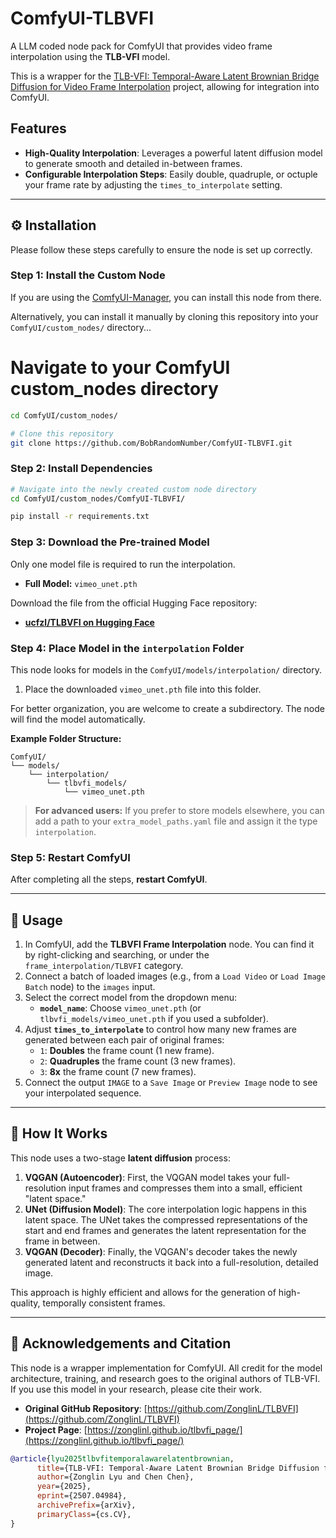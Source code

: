 # ComfyUI-TLBVFI

A LLM coded node pack for ComfyUI that provides video frame interpolation using the **TLB-VFI** model.

This is a wrapper for the [TLB-VFI: Temporal-Aware Latent Brownian Bridge Diffusion for Video Frame Interpolation](https://github.com/ZonglinL/TLBVFI) project, allowing for integration into ComfyUI.

## Features
-   **High-Quality Interpolation**: Leverages a powerful latent diffusion model to generate smooth and detailed in-between frames.
-   **Configurable Interpolation Steps**: Easily double, quadruple, or octuple your frame rate by adjusting the `times_to_interpolate` setting.

---

## ⚙️ Installation

Please follow these steps carefully to ensure the node is set up correctly.

### Step 1: Install the Custom Node
If you are using the [ComfyUI-Manager](https://github.com/Comfy-Org/ComfyUI-Manager), you can install this node from there.

Alternatively, you can install it manually by cloning this repository into your `ComfyUI/custom_nodes/` directory...

# Navigate to your ComfyUI custom_nodes directory
```bash
cd ComfyUI/custom_nodes/

# Clone this repository
git clone https://github.com/BobRandomNumber/ComfyUI-TLBVFI.git
```

### Step 2: Install Dependencies

```bash
# Navigate into the newly created custom node directory
cd ComfyUI/custom_nodes/ComfyUI-TLBVFI/

pip install -r requirements.txt
```

### Step 3: Download the Pre-trained Model
Only one model file is required to run the interpolation.
- **Full Model:** `vimeo_unet.pth`

Download the file from the official Hugging Face repository:
-   **[ucfzl/TLBVFI on Hugging Face](https://huggingface.co/ucfzl/TLBVFI/tree/main)**

### Step 4: Place Model in the `interpolation` Folder
This node looks for models in the `ComfyUI/models/interpolation/` directory.

1.  Place the downloaded `vimeo_unet.pth` file into this folder.

For better organization, you are welcome to create a subdirectory. The node will find the model automatically.

**Example Folder Structure:**
```
ComfyUI/
└── models/
    └── interpolation/
        └── tlbvfi_models/
            └── vimeo_unet.pth
```

> **For advanced users:** If you prefer to store models elsewhere, you can add a path to your `extra_model_paths.yaml` file and assign it the type `interpolation`.

### Step 5: Restart ComfyUI
After completing all the steps, **restart ComfyUI**.

---

## 🚀 Usage

1.  In ComfyUI, add the **TLBVFI Frame Interpolation** node. You can find it by right-clicking and searching, or under the `frame_interpolation/TLBVFI` category.
2.  Connect a batch of loaded images (e.g., from a `Load Video` or `Load Image Batch` node) to the `images` input.
3.  Select the correct model from the dropdown menu:
    *   **`model_name`**: Choose `vimeo_unet.pth` (or `tlbvfi_models/vimeo_unet.pth` if you used a subfolder).
4.  Adjust **`times_to_interpolate`** to control how many new frames are generated between each pair of original frames:
    *   `1`: **Doubles** the frame count (1 new frame).
    *   `2`: **Quadruples** the frame count (3 new frames).
    *   `3`: **8x** the frame count (7 new frames).
5.  Connect the output `IMAGE` to a `Save Image` or `Preview Image` node to see your interpolated sequence.

---

## 🧠 How It Works

This node uses a two-stage **latent diffusion** process:

1.  **VQGAN (Autoencoder)**: First, the VQGAN model takes your full-resolution input frames and compresses them into a small, efficient "latent space."
2.  **UNet (Diffusion Model)**: The core interpolation logic happens in this latent space. The UNet takes the compressed representations of the start and end frames and generates the latent representation for the frame in between.
3.  **VQGAN (Decoder)**: Finally, the VQGAN's decoder takes the newly generated latent and reconstructs it back into a full-resolution, detailed image.

This approach is highly efficient and allows for the generation of high-quality, temporally consistent frames.

---

## 🙏 Acknowledgements and Citation

This node is a wrapper implementation for ComfyUI. All credit for the model architecture, training, and research goes to the original authors of TLB-VFI. If you use this model in your research, please cite their work.

-   **Original GitHub Repository**: [https://github.com/ZonglinL/TLBVFI](https://github.com/ZonglinL/TLBVFI)
-   **Project Page**: [https://zonglinl.github.io/tlbvfi_page/](https://zonglinl.github.io/tlbvfi_page/)

```bibtex
@article{lyu2025tlbvfitemporalawarelatentbrownian,
      title={TLB-VFI: Temporal-Aware Latent Brownian Bridge Diffusion for Video Frame Interpolation}, 
      author={Zonglin Lyu and Chen Chen},
      year={2025},
      eprint={2507.04984},
      archivePrefix={arXiv},
      primaryClass={cs.CV},
}

```
